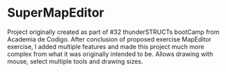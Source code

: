 # SuperMapEditor
Project originally created as part of #32 thunderSTRUCTs bootCamp from Academia de Codigo. After conclusion of proposed exercise MapEditor exercise, I added multiple features and made this project much more complex from what it was originally intended to be. Allows drawing with mouse, select multiple tools and drawing sizes.
